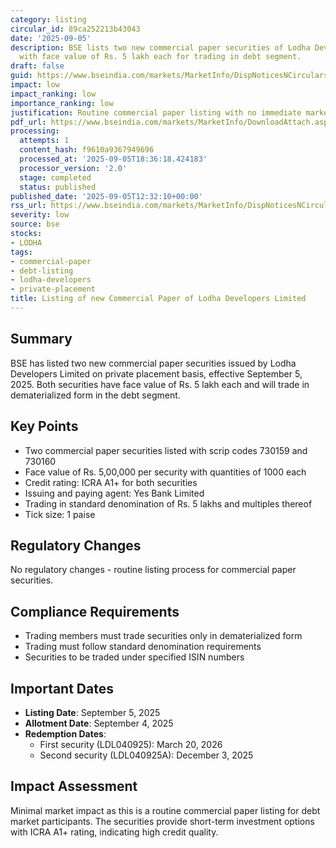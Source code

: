 ```yaml
---
category: listing
circular_id: 89ca252213b43043
date: '2025-09-05'
description: BSE lists two new commercial paper securities of Lodha Developers Limited
  with face value of Rs. 5 lakh each for trading in debt segment.
draft: false
guid: https://www.bseindia.com/markets/MarketInfo/DispNoticesNCirculars.aspx?Noticeid={EB3941C9-490B-4EBD-9361-001E157CB492}&noticeno=20250905-23&dt=09/05/2025&icount=23&totcount=59&flag=0
impact: low
impact_ranking: low
importance_ranking: low
justification: Routine commercial paper listing with no immediate market impact
pdf_url: https://www.bseindia.com/markets/MarketInfo/DownloadAttach.aspx?id=20250905-23&attachedId=
processing:
  attempts: 1
  content_hash: f9610a9367949696
  processed_at: '2025-09-05T18:36:18.424183'
  processor_version: '2.0'
  stage: completed
  status: published
published_date: '2025-09-05T12:32:10+00:00'
rss_url: https://www.bseindia.com/markets/MarketInfo/DispNoticesNCirculars.aspx?Noticeid={EB3941C9-490B-4EBD-9361-001E157CB492}&noticeno=20250905-23&dt=09/05/2025&icount=23&totcount=59&flag=0
severity: low
source: bse
stocks:
- LODHA
tags:
- commercial-paper
- debt-listing
- lodha-developers
- private-placement
title: Listing of new Commercial Paper of Lodha Developers Limited
---
```


## Summary

BSE has listed two new commercial paper securities issued by Lodha Developers Limited on private placement basis, effective September 5, 2025. Both securities have face value of Rs. 5 lakh each and will trade in dematerialized form in the debt segment.

## Key Points

- Two commercial paper securities listed with scrip codes 730159 and 730160
- Face value of Rs. 5,00,000 per security with quantities of 1000 each
- Credit rating: ICRA A1+ for both securities
- Issuing and paying agent: Yes Bank Limited
- Trading in standard denomination of Rs. 5 lakhs and multiples thereof
- Tick size: 1 paise

## Regulatory Changes

No regulatory changes - routine listing process for commercial paper securities.

## Compliance Requirements

- Trading members must trade securities only in dematerialized form
- Trading must follow standard denomination requirements
- Securities to be traded under specified ISIN numbers

## Important Dates

- **Listing Date**: September 5, 2025
- **Allotment Date**: September 4, 2025
- **Redemption Dates**: 
  - First security (LDL040925): March 20, 2026
  - Second security (LDL040925A): December 3, 2025

## Impact Assessment

Minimal market impact as this is a routine commercial paper listing for debt market participants. The securities provide short-term investment options with ICRA A1+ rating, indicating high credit quality.